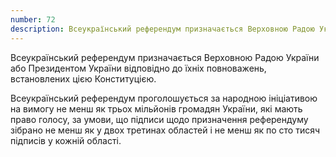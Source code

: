 ```yaml
---
number: 72
description: Всеукраїнський референдум призначається Верховною Радою України або Президентом України відповідно до їхніх повноважень, встановлених цією Конституцією...
---
```


Всеукраїнський референдум призначається Верховною Радою України або Президентом України відповідно до їхніх повноважень,
встановлених цією Конституцією.

Всеукраїнський референдум проголошується за народною ініціативою на вимогу не менш як трьох мільйонів громадян України,
які мають право голосу, за умови, що підписи щодо призначення референдуму зібрано не менш як у двох третинах областей і
не менш як по сто тисяч підписів у кожній області.
